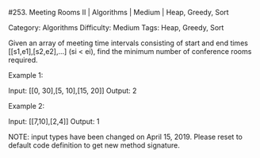 #253. Meeting Rooms II | Algorithms | Medium | Heap, Greedy, Sort

Category: Algorithms
Difficulty: Medium
Tags: Heap, Greedy, Sort

Given an array of meeting time intervals consisting of start and end times [[s1,e1],[s2,e2],...] (si < ei), find the minimum number of conference rooms required.

Example 1:


Input: [[0, 30],[5, 10],[15, 20]]
Output: 2

Example 2:


Input: [[7,10],[2,4]]
Output: 1

NOTE: input types have been changed on April 15, 2019. Please reset to default code definition to get new method signature.

